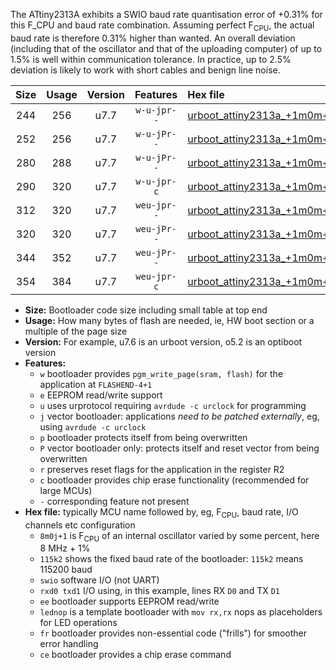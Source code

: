 The ATtiny2313A exhibits a SWIO baud rate quantisation error of +0.31% for this F_CPU and baud rate combination. Assuming perfect F<sub>CPU</sub>, the actual baud rate is therefore 0.31% higher than wanted. An overall deviation (including that of the oscillator and that of the uploading computer) of up to 1.5% is well within communication tolerance. In practice, up to 2.5% deviation is likely to work with short cables and benign line noise.

|Size|Usage|Version|Features|Hex file|
|:-:|:-:|:-:|:-:|:--|
|244|256|u7.7|`w-u-jpr--`|[urboot_attiny2313a_+1m0m+4_+++9k6_swio_rxd0_txd1_lednop.hex](https://raw.githubusercontent.com/stefanrueger/urboot.hex/main/mcus/attiny2313a/internal_oscillator/fcpu_+1m0m+4/br_+++9k6/urboot_attiny2313a_+1m0m+4_+++9k6_swio_rxd0_txd1_lednop.hex)|
|252|256|u7.7|`w-u-jPr--`|[urboot_attiny2313a_+1m0m+4_+++9k6_swio_rxd0_txd1.hex](https://raw.githubusercontent.com/stefanrueger/urboot.hex/main/mcus/attiny2313a/internal_oscillator/fcpu_+1m0m+4/br_+++9k6/urboot_attiny2313a_+1m0m+4_+++9k6_swio_rxd0_txd1.hex)|
|280|288|u7.7|`w-u-jPr--`|[urboot_attiny2313a_+1m0m+4_+++9k6_swio_rxd0_txd1_lednop_fr.hex](https://raw.githubusercontent.com/stefanrueger/urboot.hex/main/mcus/attiny2313a/internal_oscillator/fcpu_+1m0m+4/br_+++9k6/urboot_attiny2313a_+1m0m+4_+++9k6_swio_rxd0_txd1_lednop_fr.hex)|
|290|320|u7.7|`w-u-jpr-c`|[urboot_attiny2313a_+1m0m+4_+++9k6_swio_rxd0_txd1_lednop_fr_ce.hex](https://raw.githubusercontent.com/stefanrueger/urboot.hex/main/mcus/attiny2313a/internal_oscillator/fcpu_+1m0m+4/br_+++9k6/urboot_attiny2313a_+1m0m+4_+++9k6_swio_rxd0_txd1_lednop_fr_ce.hex)|
|312|320|u7.7|`weu-jpr--`|[urboot_attiny2313a_+1m0m+4_+++9k6_swio_rxd0_txd1_ee_lednop.hex](https://raw.githubusercontent.com/stefanrueger/urboot.hex/main/mcus/attiny2313a/internal_oscillator/fcpu_+1m0m+4/br_+++9k6/urboot_attiny2313a_+1m0m+4_+++9k6_swio_rxd0_txd1_ee_lednop.hex)|
|320|320|u7.7|`weu-jPr--`|[urboot_attiny2313a_+1m0m+4_+++9k6_swio_rxd0_txd1_ee.hex](https://raw.githubusercontent.com/stefanrueger/urboot.hex/main/mcus/attiny2313a/internal_oscillator/fcpu_+1m0m+4/br_+++9k6/urboot_attiny2313a_+1m0m+4_+++9k6_swio_rxd0_txd1_ee.hex)|
|344|352|u7.7|`weu-jPr--`|[urboot_attiny2313a_+1m0m+4_+++9k6_swio_rxd0_txd1_ee_lednop_fr.hex](https://raw.githubusercontent.com/stefanrueger/urboot.hex/main/mcus/attiny2313a/internal_oscillator/fcpu_+1m0m+4/br_+++9k6/urboot_attiny2313a_+1m0m+4_+++9k6_swio_rxd0_txd1_ee_lednop_fr.hex)|
|354|384|u7.7|`weu-jpr-c`|[urboot_attiny2313a_+1m0m+4_+++9k6_swio_rxd0_txd1_ee_lednop_fr_ce.hex](https://raw.githubusercontent.com/stefanrueger/urboot.hex/main/mcus/attiny2313a/internal_oscillator/fcpu_+1m0m+4/br_+++9k6/urboot_attiny2313a_+1m0m+4_+++9k6_swio_rxd0_txd1_ee_lednop_fr_ce.hex)|

- **Size:** Bootloader code size including small table at top end
- **Usage:** How many bytes of flash are needed, ie, HW boot section or a multiple of the page size
- **Version:** For example, u7.6 is an urboot version, o5.2 is an optiboot version
- **Features:**
  + `w` bootloader provides `pgm_write_page(sram, flash)` for the application at `FLASHEND-4+1`
  + `e` EEPROM read/write support
  + `u` uses urprotocol requiring `avrdude -c urclock` for programming
  + `j` vector bootloader: applications *need to be patched externally*, eg, using `avrdude -c urclock`
  + `p` bootloader protects itself from being overwritten
  + `P` vector bootloader only: protects itself and reset vector from being overwritten
  + `r` preserves reset flags for the application in the register R2
  + `c` bootloader provides chip erase functionality (recommended for large MCUs)
  + `-` corresponding feature not present
- **Hex file:** typically MCU name followed by, eg, F<sub>CPU</sub>, baud rate, I/O channels etc configuration
  + `8m0j+1` is F<sub>CPU</sub> of an internal oscillator varied by some percent, here 8 MHz + 1%
  + `115k2` shows the fixed baud rate of the bootloader: `115k2` means 115200 baud
  + `swio` software I/O (not UART)
  + `rxd0 txd1` I/O using, in this example, lines RX `D0` and TX `D1`
  + `ee` bootloader supports EEPROM read/write
  + `lednop` is a template bootloader with `mov rx,rx` nops as placeholders for LED operations
  + `fr` bootloader provides non-essential code ("frills") for smoother error handling
  + `ce` bootloader provides a chip erase command
